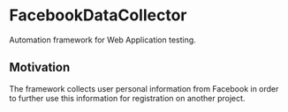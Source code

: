 # FacebookDataCollector

Automation framework for Web Application testing.

## Motivation

The framework collects user personal information from Facebook in order to further use this information for registration on another project.

